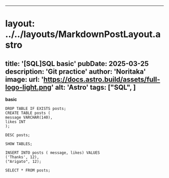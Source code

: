 
---
# layout: ../../layouts/MarkdownPostLayout.astro
title: '[SQL]SQL basic'
pubDate: 2025-03-25
description: 'Git practice'
author: 'Noritaka'
image:
    url: 'https://docs.astro.build/assets/full-logo-light.png'
    alt: 'Astro'
tags: ["SQL", ]
---



**basic**
```
DROP TABLE IF EXISTS posts;
CREATE TABLE posts (
message VARCHAR(140),
likes INT
);

DESC posts;

SHOW TABLES;

INSERT INTO posts ( message, likes) VALUES
('Thanks', 12),
("Arigato", 12);

SELECT * FROM posts;
```
